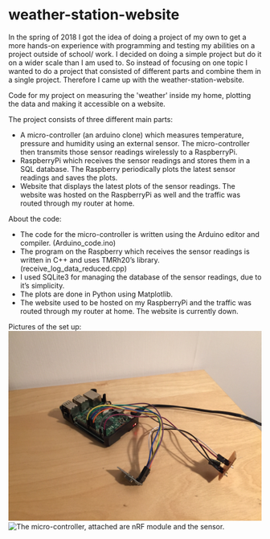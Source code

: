# weather-station-website

﻿In the spring of 2018 I got the idea of doing a project of my own to get a more hands-on experience with programming and testing my abilities on a project outside of school/ work. I decided on doing a simple project but do it on a wider scale than I am used to. So instead of focusing on one topic I wanted to do a project that consisted of different parts and combine them in a single project. Therefore I came up with the weather-station-website. 

Code for my project on measuring the 'weather' inside my home, plotting the data and making it accessible on a website.

The project consists of three different main parts:
* A micro-controller (an arduino clone) which measures temperature, pressure and humidity using an external sensor. The micro-controller then transmits those sensor readings wirelessly to a RaspberryPi.
* RaspberryPi which receives the sensor readings and stores them in a SQL database. The Raspberry periodically plots the latest sensor readings and saves the plots.
* Website that displays the latest plots of the sensor readings. The website was hosted on the RaspberryPi as well and the traffic was routed through my router at home.

About the code:
* The code for the micro-controller is written using the Arduino editor and compiler. (Arduino_code.ino)
* The program on the Raspberry which receives the sensor readings is written in C++ and uses TMRh20’s library. (receive_log_data_reduced.cpp)
* I used SQLite3 for managing the database of the sensor readings, due to it’s simplicity.
* The plots are done in Python using Matplotlib.
* The website used to be hosted on my RaspberryPi and the traffic was routed through my router at home. The website is currently down. 

Pictures of the set up: 
![The RaspberryPi and the attached nRF module.](/pictures/rpi.png)
![The micro-controller, attached are nRF module and the sensor.](/pictures/snsr.png)
